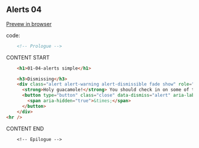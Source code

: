 ## Alerts 04

<a href="$01-04-alertDismissing.html" target="_blank">Prevew in browser</a>

code:

```html
    <!-- Prologue -->
```  
CONTENT START  
```html
    <h1>01-04-alerts simple</h1>

    <h3>Dismissing</h3>
    <div class="alert alert-warning alert-dismissible fade show" role="alert">
      <strong>Holy guacamole!</strong> You should check in on some of those fields below.
      <button type="button" class="close" data-dismiss="alert" aria-label="Close">
        <span aria-hidden="true">&times;</span>
      </button>
    </div>
<hr />
```  
CONTENT END  
```
    <!-- Epilogue -->
```  

